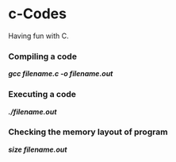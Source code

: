 # c-Codes
Having fun with C.<br>
### Compiling a code
**_gcc filename.c -o filename.out_**<br>
### Executing a code
**_./filename.out_**<br>
### Checking the memory layout of program
**_size filename.out_**<br>